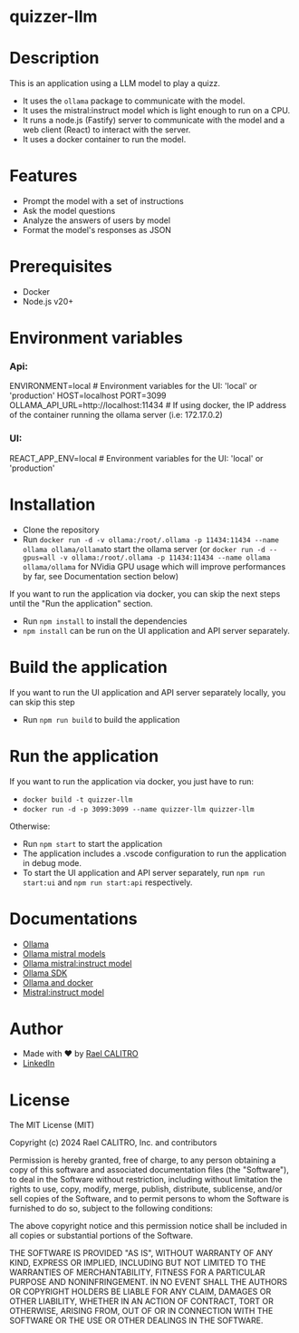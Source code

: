 # quizzer-llm

# Description

This is an application using a LLM model to play a quizz.

- It uses the `ollama` package to communicate with the model.
- It uses the mistral:instruct model which is light enough to run on a CPU.
- It runs a node.js (Fastify) server to communicate with the model and a web client (React) to interact with the server.
- It uses a docker container to run the model.

# Features

- Prompt the model with a set of instructions
- Ask the model questions
- Analyze the answers of users by model
- Format the model's responses as JSON

# Prerequisites

- Docker
- Node.js v20+

# Environment variables

### Api:

ENVIRONMENT=local # Environment variables for the UI: 'local' or 'production'
HOST=localhost
PORT=3099
OLLAMA_API_URL=http://localhost:11434 # If using docker, the IP address of the container running the ollama server (i.e: 172.17.0.2)

### UI:

REACT_APP_ENV=local # Environment variables for the UI: 'local' or 'production'

# Installation

- Clone the repository
- Run `docker run -d -v ollama:/root/.ollama -p 11434:11434 --name ollama ollama/ollama`to start the ollama server (or `docker run -d --gpus=all -v ollama:/root/.ollama -p 11434:11434 --name ollama ollama/ollama` for NVidia GPU usage which will improve performances by far, see Documentation section below)

If you want to run the application via docker, you can skip the next steps until the "Run the application" section.

- Run `npm install` to install the dependencies
- `npm install` can be run on the UI application and API server separately.

# Build the application

If you want to run the UI application and API server separately locally, you can skip this step

- Run `npm run build` to build the application

# Run the application

If you want to run the application via docker, you just have to run:

- `docker build -t quizzer-llm`
- `docker run -d -p 3099:3099 --name quizzer-llm quizzer-llm`

Otherwise:

- Run `npm start` to start the application
- The application includes a .vscode configuration to run the application in debug mode.
- To start the UI application and API server separately, run `npm run start:ui` and `npm run start:api` respectively.

# Documentations

- [Ollama](https://ollama.com/)
- [Ollama mistral models](https://ollama.ai/library/mistral)
- [Ollama mistral:instruct model](https://ollama.ai/library/mistral:instruct)
- [Ollama SDK](https://github.com/ollama/ollama-js)
- [Ollama and docker](https://ollama.ai/blog/ollama-is-now-available-as-an-official-docker-image)
- [Mistral:instruct model](https://huggingface.co/mistralai/Mistral-7B-Instruct-v0.2)

# Author

- Made with ❤️ by [Rael CALITRO](https://rael-calitro.ovh)
- [LinkedIn](https://www.linkedin.com/in/rael-calitro-4a519a187/)

# License

The MIT License (MIT)

Copyright (c) 2024 Rael CALITRO, Inc. and contributors

Permission is hereby granted, free of charge, to any person obtaining a copy
of this software and associated documentation files (the "Software"), to deal
in the Software without restriction, including without limitation the rights
to use, copy, modify, merge, publish, distribute, sublicense, and/or sell
copies of the Software, and to permit persons to whom the Software is
furnished to do so, subject to the following conditions:

The above copyright notice and this permission notice shall be included in
all copies or substantial portions of the Software.

THE SOFTWARE IS PROVIDED "AS IS", WITHOUT WARRANTY OF ANY KIND, EXPRESS OR
IMPLIED, INCLUDING BUT NOT LIMITED TO THE WARRANTIES OF MERCHANTABILITY,
FITNESS FOR A PARTICULAR PURPOSE AND NONINFRINGEMENT. IN NO EVENT SHALL THE
AUTHORS OR COPYRIGHT HOLDERS BE LIABLE FOR ANY CLAIM, DAMAGES OR OTHER
LIABILITY, WHETHER IN AN ACTION OF CONTRACT, TORT OR OTHERWISE, ARISING FROM,
OUT OF OR IN CONNECTION WITH THE SOFTWARE OR THE USE OR OTHER DEALINGS IN
THE SOFTWARE.
